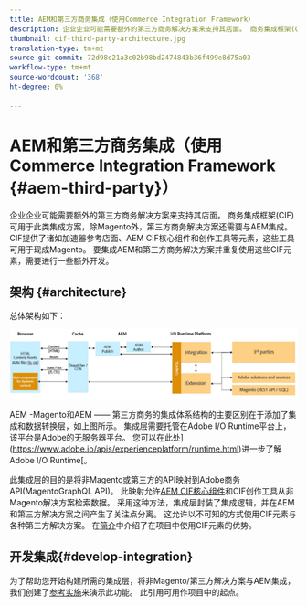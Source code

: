 ```yaml
---
title: AEM和第三方商务集成（使用Commerce Integration Framework）
description: 企业企业可能需要额外的第三方商务解决方案来支持其店面。 商务集成框架(CIF)可用于此类集成方案，以使用I/O Runtime将第三方商务解决方案连接到Adobe Experience Manager。
thumbnail: cif-third-party-architecture.jpg
translation-type: tm+mt
source-git-commit: 72d98c21a3c02b98bd2474843b36f499e8d75a03
workflow-type: tm+mt
source-wordcount: '368'
ht-degree: 0%

---
```



# AEM和第三方商务集成（使用Commerce Integration Framework {#aem-third-party}）

企业企业可能需要额外的第三方商务解决方案来支持其店面。 商务集成框架(CIF)可用于此类集成方案，除Magento外，第三方商务解决方案还需要与AEM集成。 CIF提供了诸如加速器参考店面、AEM CIF核心组件和创作工具等元素，这些工具可用于现成Magento。 要集成AEM和第三方商务解决方案并重复使用这些CIF元素，需要进行一些额外开发。

## 架构 {#architecture}

总体架构如下：

![AEM非Magento/第三方体系结构概述](/help/commerce-cloud/assets/AEM_nonMagento_Architecture.JPG)

AEM -Magento和AEM —— 第三方商务的集成体系结构的主要区别在于添加了集成和数据转换层，如上图所示。 集成层需要托管在Adobe I/O Runtime平台上，该平台是Adobe的无服务器平台。 您可以在此处](https://www.adobe.io/apis/experienceplatform/runtime.html)进一步了解Adobe I/O Runtime[。

此集成层的目的是将非Magento或第三方的API映射到Adobe商务API(MagentoGraphQL API)。 此映射允许[AEM CIF核心组件](https://github.com/adobe/aem-core-cif-components)和CIF创作工具从非Magento解决方案检索数据。 采用这种方法，集成层封装了集成逻辑，并在AEM和第三方解决方案之间产生了关注点分离。 这允许以不可知的方式使用CIF元素与各种第三方解决方案。 在[简介](/help/commerce-cloud/overview.md)中介绍了在项目中使用CIF元素的优势。

## 开发集成{#develop-integration}

为了帮助您开始构建所需的集成层，将非Magento/第三方解决方案与AEM集成，我们创建了[参考实施](https://github.com/adobe/commerce-cif-graphql-integration-reference)来演示此功能。 此引用可用作项目中的起点。
